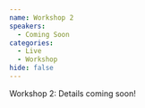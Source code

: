 ```yaml
---
name: Workshop 2
speakers:
  - Coming Soon
categories:
  - Live
  - Workshop
hide: false
---
```


Workshop 2: Details coming soon!